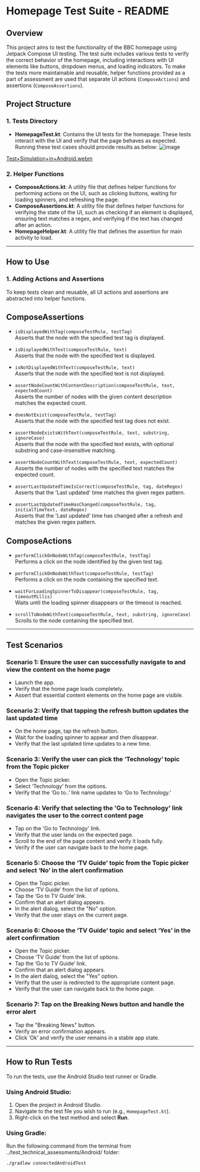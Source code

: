 # Homepage Test Suite - README

## Overview

This project aims to test the functionality of the BBC homepage using Jetpack Compose UI testing. The test suite includes various tests to verify the correct behavior of the homepage, including interactions with UI elements like buttons, dropdown menus, and loading indicators. To make the tests more maintainable and reusable, helper functions provided as a part of assessment are used that separate UI actions (`ComposeActions`) and assertions (`ComposeAssertions`).

## Project Structure

### 1. **Tests Directory**
- **HomepageTest.kt**: Contains the UI tests for the homepage. These tests interact with the UI and verify that the page behaves as expected. Running these test cases should provide results as below:
![image](https://github.com/user-attachments/assets/8993a978-af23-4a58-9662-e9bd4a4cef69)

[Test+Simulation+in+Android.webm](https://github.com/user-attachments/assets/447c812f-3467-47e7-b691-3894436dc87b)

### 2. **Helper Functions**
- **ComposeActions.kt**: A utility file that defines helper functions for performing actions on the UI, such as clicking buttons, waiting for loading spinners, and refreshing the page.
- **ComposeAssertions.kt**: A utility file that defines helper functions for verifying the state of the UI, such as checking if an element is displayed, ensuring text matches a regex, and verifying if the text has changed after an action.
- **HomepageHelper.kt**: A utility file that defines the assertion for main activity to load.

---

## How to Use

### 1. **Adding Actions and Assertions**

To keep tests clean and reusable, all UI actions and assertions are abstracted into helper functions.

## ComposeAssertions

- `isDisplayedWithTag(composeTestRule, testTag)`  
  Asserts that the node with the specified test tag is displayed.

- `isDisplayedWithText(composeTestRule, text)`  
  Asserts that the node with the specified text is displayed.

- `isNotDisplayedWithText(composeTestRule, text)`  
  Asserts that the node with the specified text is not displayed.

- `assertNodeCountWithContentDescription(composeTestRule, text, expectedCount)`  
  Asserts the number of nodes with the given content description matches the expected count.

- `doesNotExist(composeTestRule, testTag)`  
  Asserts that the node with the specified test tag does not exist.

- `assertNodeExistsWithText(composeTestRule, text, substring, ignoreCase)`  
  Asserts that the node with the specified text exists, with optional substring and case-insensitive matching.

- `assertNodeCountWithText(composeTestRule, text, expectedCount)`  
  Asserts the number of nodes with the specified text matches the expected count.

- `assertLastUpdatedTimeIsCorrect(composeTestRule, tag, dateRegex)`  
  Asserts that the 'Last updated' time matches the given regex pattern.

- `assertLastUpdatedTimeHasChanged(composeTestRule, tag, initialTimeText, dateRegex)`  
  Asserts that the 'Last updated' time has changed after a refresh and matches the given regex pattern.

## ComposeActions

- `performClickOnNodeWithTag(composeTestRule, testTag)`  
  Performs a click on the node identified by the given test tag.

- `performClickOnNodeWithText(composeTestRule, testTag)`  
  Performs a click on the node containing the specified text.

- `waitForLoadingSpinnerToDisappear(composeTestRule, tag, timeoutMillis)`  
  Waits until the loading spinner disappears or the timeout is reached.

- `scrollToNodeWithText(composeTestRule, text, substring, ignoreCase)`  
  Scrolls to the node containing the specified text.


---

## Test Scenarios

### Scenario 1: **Ensure the user can successfully navigate to and view the content on the home page**
- Launch the app.
- Verify that the home page loads completely.
- Assert that essential content elements on the home page are visible.

### Scenario 2: **Verify that tapping the refresh button updates the last updated time**
- On the home page, tap the refresh button.
- Wait for the loading spinner to appear and then disappear.
- Verify that the last updated time updates to a new time.

### Scenario 3: **Verify the user can pick the ‘Technology’ topic from the Topic picker**
- Open the Topic picker.
- Select ‘Technology’ from the options.
- Verify that the ‘Go to..’ link name updates to ‘Go to Technology.’

### Scenario 4: **Verify that selecting the 'Go to Technology' link navigates the user to the correct content page**
- Tap on the 'Go to Technology' link.
- Verify that the user lands on the expected page.
- Scroll to the end of the page content and verify it loads fully.
- Verify if the user can navigate back to the home page.

### Scenario 5: **Choose the ‘TV Guide’ topic from the Topic picker and select ‘No’ in the alert confirmation**
- Open the Topic picker.
- Choose ‘TV Guide’ from the list of options.
- Tap the ‘Go to TV Guide’ link.
- Confirm that an alert dialog appears.
- In the alert dialog, select the "No" option.
- Verify that the user stays on the current page.

### Scenario 6: **Choose the ‘TV Guide’ topic and select ‘Yes’ in the alert confirmation**
- Open the Topic picker.
- Choose ‘TV Guide’ from the list of options.
- Tap the ‘Go to TV Guide’ link.
- Confirm that an alert dialog appears.
- In the alert dialog, select the "Yes" option.
- Verify that the user is redirected to the appropriate content page.
- Verify that the user can navigate back to the home page.

### Scenario 7: **Tap on the Breaking News button and handle the error alert**
- Tap the "Breaking News" button.
- Verify an error confirmation appears.
- Click ‘Ok’ and verify the user remains in a stable app state.

---

## How to Run Tests

To run the tests, use the Android Studio test runner or Gradle.

### Using Android Studio:
1. Open the project in Android Studio.
2. Navigate to the test file you wish to run (e.g., `HomepageTest.kt`).
3. Right-click on the test method and select **Run**.

### Using Gradle:
Run the following command from the terminal from ../test_technical_assessments/Android/ folder:
```bash
./gradlew connectedAndroidTest
